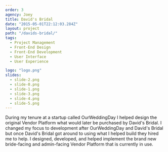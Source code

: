 ```yaml
---
order: 3
agency: Joey
title: David's Bridal
date: "2015-05-01T22:12:03.284Z"
layout: project
path: "/davids-bridal/"
tags:
  - Project Management
  - Front-End Design
  - Front-End Development
  - User Interface
  - User Experience

logo: "logo.png"
slides:
  - slide-2.png
  - slide-0.png
  - slide-1.png
  - slide-3.png
  - slide-4.png
  - slide-5.png
---
```

During my tenure at a startup called OurWeddingDay I helped design the original Vendor Platform what would later be purchased by David's Bridal. I changed my focus to development after OurWeddingDay and David's Bridal but once David's Bridal got around to using what I helped build they hired me to help. I designed, developed, and helped implement the brand new bride-facing and admin-facing Vendor Platform that is currently in use.
